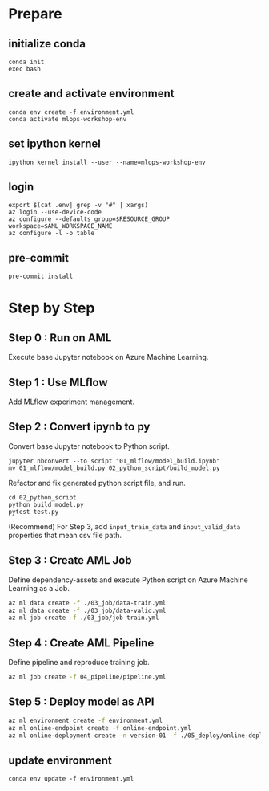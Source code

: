 # Prepare

## initialize conda

```
conda init
exec bash
```

## create and activate environment

```
conda env create -f environment.yml
conda activate mlops-workshop-env
```

## set ipython kernel

```
ipython kernel install --user --name=mlops-workshop-env
```

## login

```
export $(cat .env| grep -v "#" | xargs)
az login --use-device-code
az configure --defaults group=$RESOURCE_GROUP workspace=$AML_WORKSPACE_NAME
az configure -l -o table
```

## pre-commit

```
pre-commit install
```


# Step by Step

## Step 0 : Run on AML

Execute base Jupyter notebook on Azure Machine Learning.

## Step 1 : Use MLflow

Add MLflow experiment management.

## Step 2 : Convert ipynb to py

Convert base Jupyter notebook to Python script.

```
jupyter nbconvert --to script "01_mlflow/model_build.ipynb"
mv 01_mlflow/model_build.py 02_python_script/build_model.py
```

Refactor and fix generated python script file, and run.

```
cd 02_python_script
python build_model.py
pytest test.py
```

(Recommend) For Step 3, add `input_train_data` and `input_valid_data` properties that mean csv file path.

## Step 3 : Create AML Job

Define dependency-assets and execute Python script on Azure Machine Learning as a Job.

```bash
az ml data create -f ./03_job/data-train.yml
az ml data create -f ./03_job/data-valid.yml
az ml job create -f ./03_job/job-train.yml
```

## Step 4 : Create AML Pipeline

Define pipeline and reproduce training job.

```bash
az ml job create -f 04_pipeline/pipeline.yml
```

## Step 5 : Deploy model as API

```bash
az ml environment create -f environment.yml
az ml online-endpoint create -f online-endpoint.yml
az ml online-deployment create -n version-01 -f ./05_deploy/online-deployment.yml
```
## update environment

```
conda env update -f environment.yml
```
